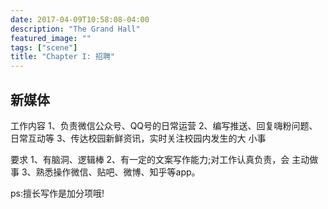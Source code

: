 ```yaml
---
date: 2017-04-09T10:58:08-04:00
description: "The Grand Hall"
featured_image: ""
tags: ["scene"]
title: "Chapter I: 招聘"
---
```



## 新媒体
工作内容
 1、负责微信公众号、QQ号的日常运营
 2、编写推送、回复嗨粉问题、日常互动等
 3、传达校园新鲜资讯，实时关注校园内发生的大 小事 

要求 
1、有脑洞、逻辑棒 
2、有一定的文案写作能力;对工作认真负责，会 主动做事 
3、熟悉操作微信、贴吧、微博、知乎等app。

 ps:擅长写作是加分项哦! 
